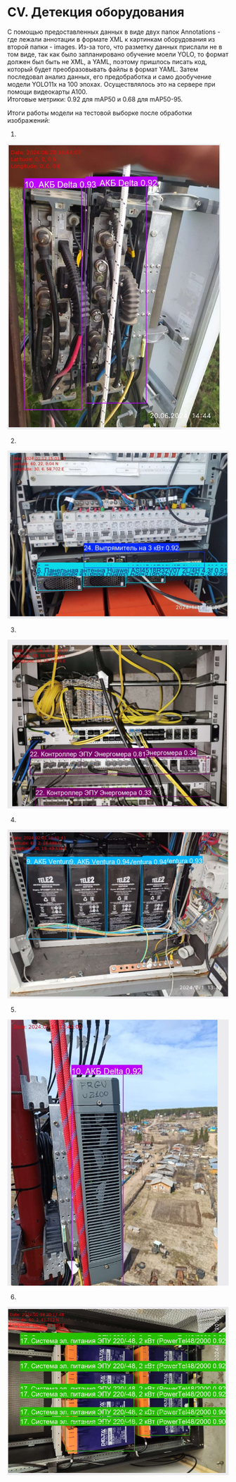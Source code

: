 # CV. Детекция оборудования

С помощью предоставленных данных в виде двух папок Annotations - где лежали аннотации в формате XML к картинкам оборудования из второй папки - images. Из-за того, что разметку данных прислали не в том виде, так как было запланировано обучение моели YOLO, то формат должен был быть не XML, а YAML, поэтому пришлось писать код, который будет преобразовывать файлы в формат YAML. Затем последовал анализ данных, его предобработка и само дообучение модели YOLO11x на 100 эпохах. Осуществлялось это на сервере при помощи видеокарты A100.  
Итоговые метрики: 0.92 для mAP50 и 0.68 для mAP50-95.  

Итоги работы модели на тестовой выборке после обработки изображений:

1. 
![Mistake. Contact support: +79104513080](images_for_README/cv_1.png)

2. 
![Mistake. Contact support: +79104513080](images_for_README/cv_2.png)

3. 
![Mistake. Contact support: +79104513080](images_for_README/cv_3.png)

4. 
![Mistake. Contact support: +79104513080](images_for_README/cv_4.png)

5. 
![Mistake. Contact support: +79104513080](images_for_README/cv_5.png)

6. 
![Mistake. Contact support: +79104513080](images_for_README/cv_6.png)
